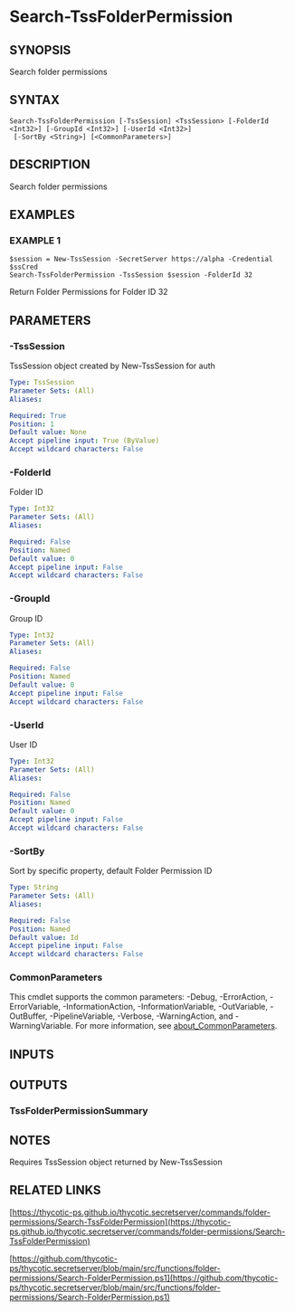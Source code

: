 # Search-TssFolderPermission

## SYNOPSIS
Search folder permissions

## SYNTAX

```
Search-TssFolderPermission [-TssSession] <TssSession> [-FolderId <Int32>] [-GroupId <Int32>] [-UserId <Int32>]
 [-SortBy <String>] [<CommonParameters>]
```

## DESCRIPTION
Search folder permissions

## EXAMPLES

### EXAMPLE 1
```
$session = New-TssSession -SecretServer https://alpha -Credential $ssCred
Search-TssFolderPermission -TssSession $session -FolderId 32
```

Return Folder Permissions for Folder ID 32

## PARAMETERS

### -TssSession
TssSession object created by New-TssSession for auth

```yaml
Type: TssSession
Parameter Sets: (All)
Aliases:

Required: True
Position: 1
Default value: None
Accept pipeline input: True (ByValue)
Accept wildcard characters: False
```

### -FolderId
Folder ID

```yaml
Type: Int32
Parameter Sets: (All)
Aliases:

Required: False
Position: Named
Default value: 0
Accept pipeline input: False
Accept wildcard characters: False
```

### -GroupId
Group ID

```yaml
Type: Int32
Parameter Sets: (All)
Aliases:

Required: False
Position: Named
Default value: 0
Accept pipeline input: False
Accept wildcard characters: False
```

### -UserId
User ID

```yaml
Type: Int32
Parameter Sets: (All)
Aliases:

Required: False
Position: Named
Default value: 0
Accept pipeline input: False
Accept wildcard characters: False
```

### -SortBy
Sort by specific property, default Folder Permission ID

```yaml
Type: String
Parameter Sets: (All)
Aliases:

Required: False
Position: Named
Default value: Id
Accept pipeline input: False
Accept wildcard characters: False
```

### CommonParameters
This cmdlet supports the common parameters: -Debug, -ErrorAction, -ErrorVariable, -InformationAction, -InformationVariable, -OutVariable, -OutBuffer, -PipelineVariable, -Verbose, -WarningAction, and -WarningVariable. For more information, see [about_CommonParameters](http://go.microsoft.com/fwlink/?LinkID=113216).

## INPUTS

## OUTPUTS

### TssFolderPermissionSummary
## NOTES
Requires TssSession object returned by New-TssSession

## RELATED LINKS

[https://thycotic-ps.github.io/thycotic.secretserver/commands/folder-permissions/Search-TssFolderPermission](https://thycotic-ps.github.io/thycotic.secretserver/commands/folder-permissions/Search-TssFolderPermission)

[https://github.com/thycotic-ps/thycotic.secretserver/blob/main/src/functions/folder-permissions/Search-FolderPermission.ps1](https://github.com/thycotic-ps/thycotic.secretserver/blob/main/src/functions/folder-permissions/Search-FolderPermission.ps1)


